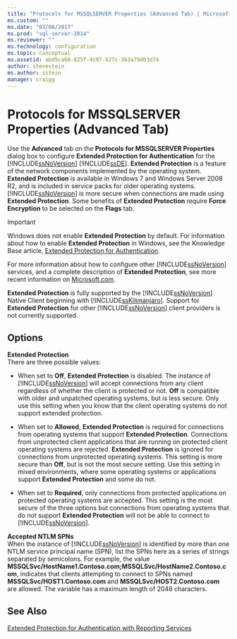 ```yaml
---
title: "Protocols for MSSQLSERVER Properties (Advanced Tab) | Microsoft Docs"
ms.custom: ""
ms.date: "03/06/2017"
ms.prod: "sql-server-2014"
ms.reviewer: ""
ms.technology: configuration
ms.topic: conceptual
ms.assetid: abd5ca68-825f-4c07-b27c-3b3a79d03d74
author: stevestein
ms.author: sstein
manager: craigg
---
```

# Protocols for MSSQLSERVER Properties (Advanced Tab)
  Use the **Advanced** tab on the **Protocols for MSSQLSERVER Properties** dialog box to configure **Extended Protection for Authentication** for the [!INCLUDE[ssNoVersion](../../includes/ssnoversion-md.md)] [!INCLUDE[ssDE](../../includes/ssde-md.md)]. **Extended Protection** is a feature of the network components implemented by the operating system. **Extended Protection** is available in Windows 7 and Windows Server 2008 R2, and is included in service packs for older operating systems. [!INCLUDE[ssNoVersion](../../includes/ssnoversion-md.md)] is more secure when connections are made using **Extended Protection**. Some benefits of **Extended Protection** require **Force Encryption** to be selected on the **Flags** tab.  
  
> [!IMPORTANT]  
>  Windows does not enable **Extended Protection** by default. For information about how to enable **Extended Protection** in Windows, see the Knowledge Base article, [Extended Protection for Authentication](https://go.microsoft.com/fwlink/?LinkId=178431).  
  
 For more information about how to configure other [!INCLUDE[ssNoVersion](../../includes/ssnoversion-md.md)] services, and a complete description of **Extended Protection**, see more recent information on [Microsoft.com](https://go.microsoft.com/fwlink/?LinkId=177752).  
  
 **Extended Protection** is fully supported by the [!INCLUDE[ssNoVersion](../../includes/ssnoversion-md.md)] Native Client beginning with [!INCLUDE[ssKilimanjaro](../../includes/sskilimanjaro-md.md)]. Support for **Extended Protection** for other [!INCLUDE[ssNoVersion](../../includes/ssnoversion-md.md)] client providers is not currently supported.  
  
## Options  
 **Extended Protection**  
 There are three possible values:  
  
-   When set to **Off**, **Extended Protection** is disabled. The instance of [!INCLUDE[ssNoVersion](../../includes/ssnoversion-md.md)] will accept connections from any client regardless of whether the client is protected or not. **Off** is compatible with older and unpatched operating systems, but is less secure. Only use this setting when you know that the client operating systems do not support extended protection.  
  
-   When set to **Allowed**, **Extended Protection** is required for connections from operating systems that support **Extended Protection**. Connections from unprotected client applications that are running on protected client operating systems are rejected. **Extended Protection** is ignored for connections from unprotected operating systems. This setting is more secure than **Off**, but is not the most secure setting. Use this setting in mixed environments, where some operating systems or applications support **Extended Protection** and some do not.  
  
-   When set to **Required**, only connections from protected applications on protected operating systems are accepted. This setting is the most secure of the three options but connections from operating systems that do not support **Extended Protection** will not be able to connect to [!INCLUDE[ssNoVersion](../../includes/ssnoversion-md.md)].  
  
 **Accepted NTLM SPNs**  
 When the instance of [!INCLUDE[ssNoVersion](../../includes/ssnoversion-md.md)] is identified by more than one NTLM service principal name (SPN), list the SPNs here as a series of strings separated by semicolons. For example, the value **MSSQLSvc/HostName1.Contoso.com;MSSQLSvc/HostName2.Contoso.com**, indicates that clients attempting to connect to SPNs named **MSSQLSvc/HOST1.Contoso.com** and **MSSQLSvc/HOST2.Contoso.com** are allowed. The variable has a maximum length of 2048 characters.  
  
## See Also  
 [Extended Protection for Authentication with Reporting Services](../../reporting-services/security/extended-protection-for-authentication-with-reporting-services.md)  
  
  
